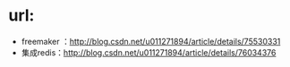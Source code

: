 # url:
- freemaker ：http://blog.csdn.net/u011271894/article/details/75530331
- 集成redis：http://blog.csdn.net/u011271894/article/details/76034376
